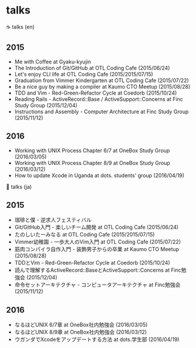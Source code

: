 # talks

:coffee: talks (en)

## 2015

* Me with Coffee at Gyaku-kyujin
* The Introduction of Git/GitHub at OTL Coding Cafe (2015/06/24)
* Let's enjoy CLI life at OTL Coding Cafe (2015/2015/07/15)
* Graduation from Vimmer Kindergarten at OTL Coding Cafe (2015/07/22)
* Be a nice guy by making a compiler at Kaumo CTO Meetup (2015/08/28)
* TDD and Vim - Red-Green-Refactor Cycle at Coedorb (2015/10/24)
* Reading Rails - ActiveRecord::Base / ActiveSupport::Concerns at Finc Study Group (2015/12/04)
* Instructions and Assembly - Computer Architecture at Finc Study Group (2015/11/12)

## 2016

* Working with UNIX Process Chapter 6/7 at OneBox Study Group (2016/03/05)
* Working with UNIX Process Chapter 8/9 at OneBox Study Group (2016/03/12)
* How to update Xcode in Uganda at dots. students' group (2016/04/19)


:tea: talks (ja)

## 2015

* 珈琲と僕 - 逆求人フェスティバル
* Git/GitHub入門 - 楽しいチーム開発 at OTL Coding Cafe (2015/06/24)
* たのしいたーみなる at OTL Coding Cafe (2015/2015/07/15)
* Vimmer幼稚園 - 一歩大人のVim入門 at OTL Coding Cafe (2015/07/22)
* 筋肉コンパイラ自作入門 - 装飾男子からの卒業 at Kaumo CTO Meetup (2015/08/28)
* TDDとVim - Red-Green-Refactor Cycle at Coedorb (2015/10/24)
* 読んで理解するActiveRecord::BaseとActiveSupport::Concerns at Finc勉強会 (2015/12/04)
* 命令セットアーキテクチャ - コンピュータアーキテクチャ at Finc勉強会 (2015/11/12)

## 2016

* なるほどUNIX 6/7章 at OneBox社内勉強会 (2016/03/05)
* なるほどUNIX 8/9章 at OneBox社内勉強会 (2016/03/12)
* ウガンダでXcodeをアップデートする方法 at dots.学生部 (2016/04/19)
